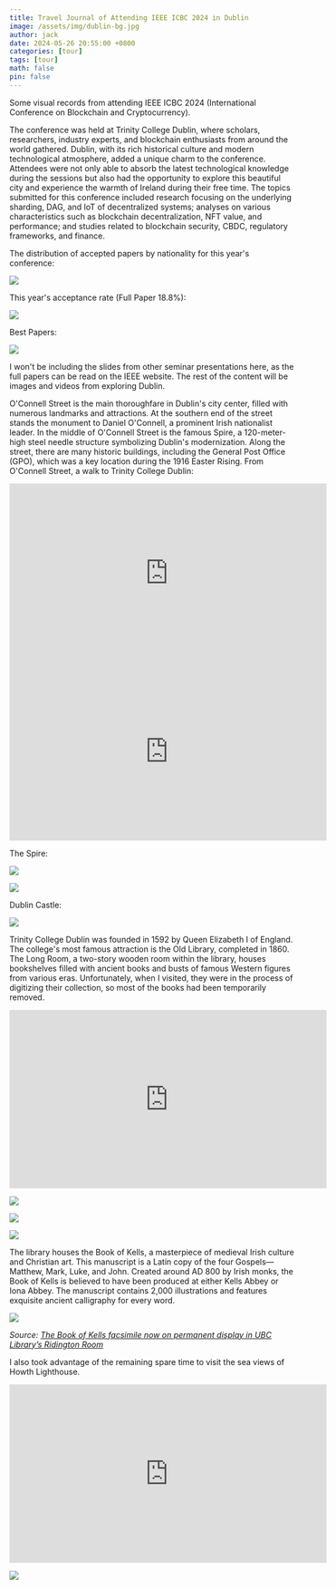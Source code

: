 ```yaml
---
title: Travel Journal of Attending IEEE ICBC 2024 in Dublin
image: /assets/img/dublin-bg.jpg
author: jack
date: 2024-05-26 20:55:00 +0800
categories: [tour]
tags: [tour]
math: false
pin: false
---
```


Some visual records from attending IEEE ICBC 2024 (International Conference on Blockchain and Cryptocurrency).

The conference was held at Trinity College Dublin, where scholars, researchers, industry experts, and blockchain enthusiasts from around the world gathered. Dublin, with its rich historical culture and modern technological atmosphere, added a unique charm to the conference. Attendees were not only able to absorb the latest technological knowledge during the sessions but also had the opportunity to explore this beautiful city and experience the warmth of Ireland during their free time. The topics submitted for this conference included research focusing on the underlying sharding, DAG, and IoT of decentralized systems; analyses on various characteristics such as blockchain decentralization, NFT value, and performance; and studies related to blockchain security, CBDC, regulatory frameworks, and finance.

The distribution of accepted papers by nationality for this year's conference:

![](https://raw.githubusercontent.com/blueskyson/image-host/master/2024/icbc1.jpg)

This year's acceptance rate (Full Paper 18.8%):

![](https://raw.githubusercontent.com/blueskyson/image-host/master/2024/icbc2.jpg)

Best Papers:

![](https://raw.githubusercontent.com/blueskyson/image-host/master/2024/icbc3.jpg)

I won't be including the slides from other seminar presentations here, as the full papers can be read on the IEEE website. The rest of the content will be images and videos from exploring Dublin.

O'Connell Street is the main thoroughfare in Dublin's city center, filled with numerous landmarks and attractions. At the southern end of the street stands the monument to Daniel O'Connell, a prominent Irish nationalist leader. In the middle of O'Connell Street is the famous Spire, a 120-meter-high steel needle structure symbolizing Dublin's modernization. Along the street, there are many historic buildings, including the General Post Office (GPO), which was a key location during the 1916 Easter Rising. From O'Connell Street, a walk to Trinity College Dublin:

<iframe width="560" height="315" src="https://www.youtube.com/embed/n27keebGl8A?si=tKlu9qhZu_3ZevtD" title="YouTube video player" frameborder="0" allow="accelerometer; autoplay; clipboard-write; encrypted-media; gyroscope; picture-in-picture; web-share" referrerpolicy="strict-origin-when-cross-origin" allowfullscreen></iframe>

<iframe width="560" height="315" src="https://www.youtube.com/embed/TJ1Wllm94c0?si=o21bmFn-lU7N2Sgv" title="YouTube video player" frameborder="0" allow="accelerometer; autoplay; clipboard-write; encrypted-media; gyroscope; picture-in-picture; web-share" referrerpolicy="strict-origin-when-cross-origin" allowfullscreen></iframe>

The Spire:

![](https://raw.githubusercontent.com/blueskyson/image-host/master/2024/icbc4.jpg)

![](https://raw.githubusercontent.com/blueskyson/image-host/master/2024/icbc5.jpg)

Dublin Castle:

![](https://raw.githubusercontent.com/blueskyson/image-host/master/2024/icbc6.jpg)

Trinity College Dublin was founded in 1592 by Queen Elizabeth I of England. The college's most famous attraction is the Old Library, completed in 1860. The Long Room, a two-story wooden room within the library, houses bookshelves filled with ancient books and busts of famous Western figures from various eras. Unfortunately, when I visited, they were in the process of digitizing their collection, so most of the books had been temporarily removed.

<iframe width="560" height="315" src="https://www.youtube.com/embed/TOjreSI7_6U?si=VjnwzusCdYdRqzVl" title="YouTube video player" frameborder="0" allow="accelerometer; autoplay; clipboard-write; encrypted-media; gyroscope; picture-in-picture; web-share" referrerpolicy="strict-origin-when-cross-origin" allowfullscreen></iframe>

![](https://raw.githubusercontent.com/blueskyson/image-host/master/2024/icbc7.jpg)

![](https://raw.githubusercontent.com/blueskyson/image-host/master/2024/icbc8.jpg)

![](https://raw.githubusercontent.com/blueskyson/image-host/master/2024/icbc9.jpg)

The library houses the Book of Kells, a masterpiece of medieval Irish culture and Christian art. This manuscript is a Latin copy of the four Gospels—Matthew, Mark, Luke, and John. Created around AD 800 by Irish monks, the Book of Kells is believed to have been produced at either Kells Abbey or Iona Abbey. The manuscript contains 2,000 illustrations and features exquisite ancient calligraphy for every word.

![](https://encrypted-tbn0.gstatic.com/images?q=tbn:ANd9GcSZPrIJD34aAoShjbQTJzemUIq2aJ82b5klyiWYOjvEib6DGp0gfwaf-pg_BMMsddhxq7Y)

*Source: [The Book of Kells facsimile now on permanent display in UBC Library’s Ridington Room](https://about.library.ubc.ca/2019/04/17/the-book-of-kells-facsimile-now-on-permanent-display-in-ubc-librarys-ridington-room/)*

I also took advantage of the remaining spare time to visit the sea views of Howth Lighthouse.

<iframe width="560" height="315" src="https://www.youtube.com/embed/CW0HLXy7LCA?si=l94YExEz5FjjzU0H" title="YouTube video player" frameborder="0" allow="accelerometer; autoplay; clipboard-write; encrypted-media; gyroscope; picture-in-picture; web-share" referrerpolicy="strict-origin-when-cross-origin" allowfullscreen></iframe>

![](https://raw.githubusercontent.com/blueskyson/image-host/master/2024/icbc10.jpg)